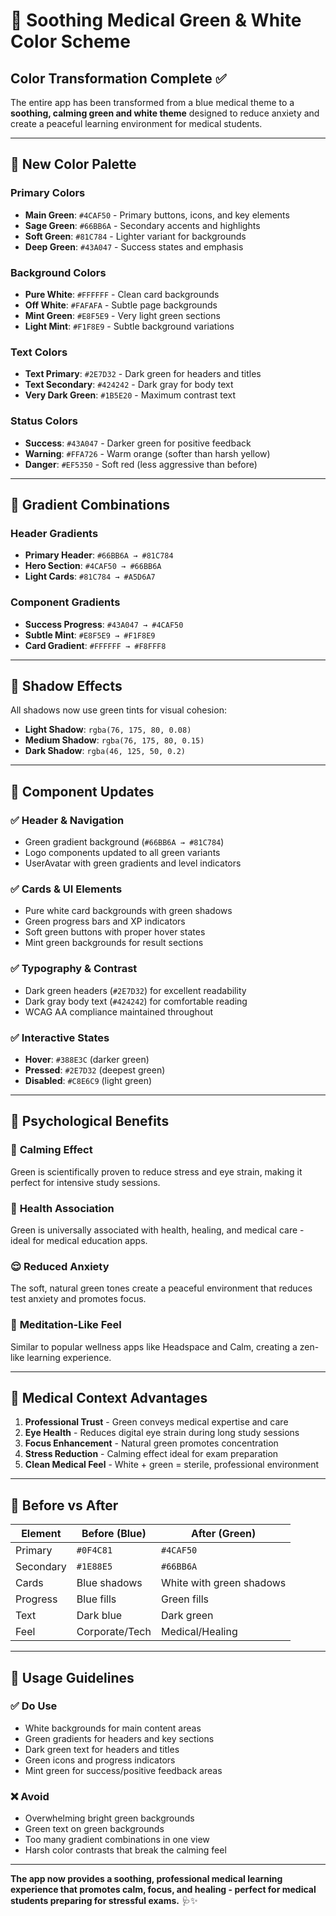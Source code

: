 # 🌿 Soothing Medical Green & White Color Scheme

## Color Transformation Complete ✅

The entire app has been transformed from a blue medical theme to a **soothing, calming green and white theme** designed to reduce anxiety and create a peaceful learning environment for medical students.

---

## 🎨 New Color Palette

### Primary Colors
- **Main Green**: `#4CAF50` - Primary buttons, icons, and key elements
- **Sage Green**: `#66BB6A` - Secondary accents and highlights  
- **Soft Green**: `#81C784` - Lighter variant for backgrounds
- **Deep Green**: `#43A047` - Success states and emphasis

### Background Colors
- **Pure White**: `#FFFFFF` - Clean card backgrounds
- **Off White**: `#FAFAFA` - Subtle page backgrounds
- **Mint Green**: `#E8F5E9` - Very light green sections
- **Light Mint**: `#F1F8E9` - Subtle background variations

### Text Colors  
- **Text Primary**: `#2E7D32` - Dark green for headers and titles
- **Text Secondary**: `#424242` - Dark gray for body text
- **Very Dark Green**: `#1B5E20` - Maximum contrast text

### Status Colors
- **Success**: `#43A047` - Darker green for positive feedback
- **Warning**: `#FFA726` - Warm orange (softer than harsh yellow)
- **Danger**: `#EF5350` - Soft red (less aggressive than before)

---

## 🌈 Gradient Combinations

### Header Gradients
- **Primary Header**: `#66BB6A → #81C784` 
- **Hero Section**: `#4CAF50 → #66BB6A`
- **Light Cards**: `#81C784 → #A5D6A7`

### Component Gradients
- **Success Progress**: `#43A047 → #4CAF50`
- **Subtle Mint**: `#E8F5E9 → #F1F8E9`
- **Card Gradient**: `#FFFFFF → #F8FFF8`

---

## 💫 Shadow Effects

All shadows now use green tints for visual cohesion:
- **Light Shadow**: `rgba(76, 175, 80, 0.08)`
- **Medium Shadow**: `rgba(76, 175, 80, 0.15)` 
- **Dark Shadow**: `rgba(46, 125, 50, 0.2)`

---

## 🎯 Component Updates

### ✅ Header & Navigation
- Green gradient background (`#66BB6A → #81C784`)
- Logo components updated to all green variants
- UserAvatar with green gradients and level indicators

### ✅ Cards & UI Elements  
- Pure white card backgrounds with green shadows
- Green progress bars and XP indicators
- Soft green buttons with proper hover states
- Mint green backgrounds for result sections

### ✅ Typography & Contrast
- Dark green headers (`#2E7D32`) for excellent readability
- Dark gray body text (`#424242`) for comfortable reading
- WCAG AA compliance maintained throughout

### ✅ Interactive States
- **Hover**: `#388E3C` (darker green)
- **Pressed**: `#2E7D32` (deepest green)  
- **Disabled**: `#C8E6C9` (light green)

---

## 🧠 Psychological Benefits

### 🌿 **Calming Effect**
Green is scientifically proven to reduce stress and eye strain, making it perfect for intensive study sessions.

### 💚 **Health Association**
Green is universally associated with health, healing, and medical care - ideal for medical education apps.

### 😌 **Reduced Anxiety**
The soft, natural green tones create a peaceful environment that reduces test anxiety and promotes focus.

### 🧘 **Meditation-Like Feel**
Similar to popular wellness apps like Headspace and Calm, creating a zen-like learning experience.

---

## 🏥 Medical Context Advantages

1. **Professional Trust** - Green conveys medical expertise and care
2. **Eye Health** - Reduces digital eye strain during long study sessions  
3. **Focus Enhancement** - Natural green promotes concentration
4. **Stress Reduction** - Calming effect ideal for exam preparation
5. **Clean Medical Feel** - White + green = sterile, professional environment

---

## 📱 Before vs After

| Element | Before (Blue) | After (Green) |
|---------|---------------|---------------|
| Primary | `#0F4C81` | `#4CAF50` |
| Secondary | `#1E88E5` | `#66BB6A` |
| Cards | Blue shadows | White with green shadows |
| Progress | Blue fills | Green fills |
| Text | Dark blue | Dark green |
| Feel | Corporate/Tech | Medical/Healing |

---

## 🎨 Usage Guidelines

### ✅ Do Use
- White backgrounds for main content areas
- Green gradients for headers and key sections  
- Dark green text for headers and titles
- Green icons and progress indicators
- Mint green for success/positive feedback areas

### ❌ Avoid
- Overwhelming bright green backgrounds
- Green text on green backgrounds
- Too many gradient combinations in one view
- Harsh color contrasts that break the calming feel

---

**The app now provides a soothing, professional medical learning experience that promotes calm, focus, and healing - perfect for medical students preparing for stressful exams.** 🩺✨
